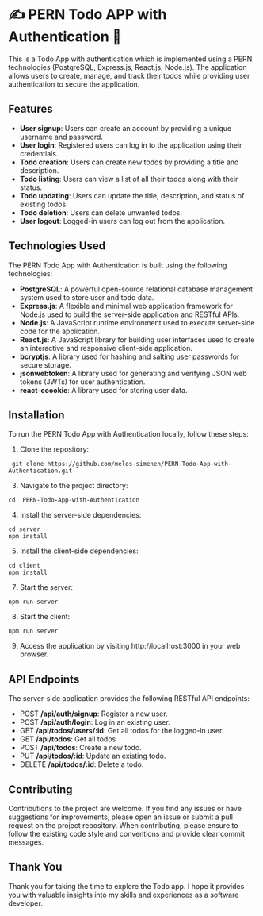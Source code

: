 # ✍️ PERN Todo APP with Authentication 🔐	

This is a Todo App with authentication which is implemented using a PERN technologies (PostgreSQL, Express.js, React.js, Node.js). The application allows users to create, manage, and track their todos while providing user authentication to secure the application.

## Features

- **User signup**: Users can create an account by providing a unique username and password.
- **User login**: Registered users can log in to the application using their credentials.
- **Todo creation**: Users can create new todos by providing a title and description.
- **Todo listing**: Users can view a list of all their todos along with their status.
- **Todo updating**: Users can update the title, description, and status of existing todos.
- **Todo deletion**: Users can delete unwanted todos.
- **User logout**: Logged-in users can log out from the application.

## Technologies Used

The PERN Todo App with Authentication is built using the following technologies:

- **PostgreSQL**: A powerful open-source relational database management system used to store user and todo data.
- **Express.js**: A flexible and minimal web application framework for Node.js used to build the server-side application and RESTful APIs.
- **Node.js**: A JavaScript runtime environment used to execute server-side code for the application.
- **React.js**: A JavaScript library for building user interfaces used to create an interactive and responsive client-side application.
- **bcryptjs**: A library used for hashing and salting user passwords for secure storage.
- **jsonwebtoken**: A library used for generating and verifying JSON web tokens (JWTs) for user authentication.
- **react-coookie**: A library used for storing user data.
  
## Installation

To run the PERN Todo App with Authentication locally, follow these steps:

1. Clone the repository:
  ```
   git clone https://github.com/melos-simeneh/PERN-Todo-App-with-Authentication.git
  ```
3. Navigate to the project directory:
  ```
cd  PERN-Todo-App-with-Authentication
  ```
4. Install the server-side dependencies:
 ```
cd server
npm install
 ```
5. Install the client-side dependencies:
  ```
cd client
npm install
  ```
7. Start the server:
 ```
npm run server
 ```
8. Start the client:
 ```
npm run server
 ```
9. Access the application by visiting http://localhost:3000 in your web browser.

## API Endpoints

The server-side application provides the following RESTful API endpoints:

- POST **/api/auth/signup**: Register a new user.
- POST **/api/auth/login**: Log in an existing user.
- GET **/api/todos/users/:id**: Get all todos for the logged-in user.
- GET **/api/todos**: Get all todos 
- POST **/api/todos**: Create a new todo.
- PUT **/api/todos/:id**: Update an existing todo.
- DELETE **/api/todos/:id**: Delete a todo.

## Contributing

Contributions to the project are welcome. If you find any issues or have suggestions for improvements, please open an issue or submit a pull request on the project repository.
When contributing, please ensure to follow the existing code style and conventions and provide clear commit messages.

## Thank You

Thank you for taking the time to explore the Todo app. I hope it provides you with valuable insights into my skills and experiences as a software developer.

